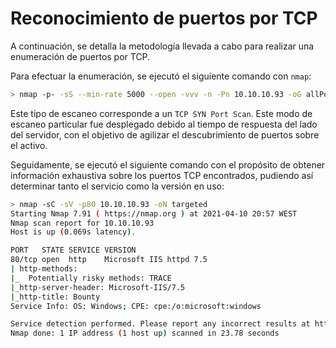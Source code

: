 # Reconocimiento de puertos por TCP

A continuación, se detalla la metodología llevada a cabo para realizar una enumeración de puertos por TCP.

Para efectuar la enumeración, se ejecutó el siguiente comando con `nmap`:

```bash
> nmap -p- -sS --min-rate 5000 --open -vvv -n -Pn 10.10.10.93 -oG allPorts
```

Este tipo de escaneo corresponde a un `TCP SYN Port Scan`. Este modo de escaneo particular fue desplegado debido al tiempo de respuesta del lado del servidor, con el objetivo de agilizar el descubrimiento de puertos sobre el activo.

Seguidamente, se ejecutó el siguiente comando con el propósito de obtener información exhaustiva sobre los puertos TCP encontrados, pudiendo así determinar tanto el servicio como la versión en uso:

```bash
> nmap -sC -sV -p80 10.10.10.93 -oN targeted
Starting Nmap 7.91 ( https://nmap.org ) at 2021-04-10 20:57 WEST
Nmap scan report for 10.10.10.93
Host is up (0.069s latency).

PORT   STATE SERVICE VERSION
80/tcp open  http    Microsoft IIS httpd 7.5
| http-methods: 
|_  Potentially risky methods: TRACE
|_http-server-header: Microsoft-IIS/7.5
|_http-title: Bounty
Service Info: OS: Windows; CPE: cpe:/o:microsoft:windows

Service detection performed. Please report any incorrect results at https://nmap.org/submit/ .
Nmap done: 1 IP address (1 host up) scanned in 23.78 seconds
```